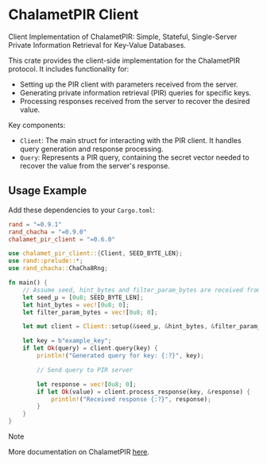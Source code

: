 # ChalametPIR Client

Client Implementation of ChalametPIR: Simple, Stateful, Single-Server Private Information Retrieval for Key-Value Databases.

This crate provides the client-side implementation for the ChalametPIR protocol. It includes functionality for:

- Setting up the PIR client with parameters received from the server.
- Generating private information retrieval (PIR) queries for specific keys.
- Processing responses received from the server to recover the desired value.

Key components:

- `Client`:  The main struct for interacting with the PIR client.  It handles query generation and response processing.
- `Query`: Represents a PIR query, containing the secret vector needed to recover the value from the server's response.

## Usage Example

Add these dependencies to your `Cargo.toml`:

```toml
rand = "=0.9.1"
rand_chacha = "=0.9.0"
chalamet_pir_client = "=0.6.0"
```

```rust
use chalamet_pir_client::{Client, SEED_BYTE_LEN};
use rand::prelude::*;
use rand_chacha::ChaCha8Rng;

fn main() {
    // Assume seed, hint_bytes and filter_param_bytes are received from the PIR server
    let seed_μ = [0u8; SEED_BYTE_LEN];
    let hint_bytes = vec![0u8; 0];
    let filter_param_bytes = vec![0u8; 0];

    let mut client = Client::setup(&seed_μ, &hint_bytes, &filter_param_bytes).expect("Client setup failed");

    let key = b"example_key";
    if let Ok(query) = client.query(key) {
        println!("Generated query for key: {:?}", key);

        // Send query to PIR server

        let response = vec![0u8; 0];
        if let Ok(value) = client.process_response(key, &response) {
            println!("Received response {:?}", response);
        }
    }
}
```

> [!NOTE]
> More documentation on ChalametPIR [here](../README.md).
